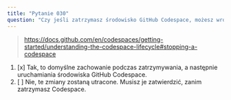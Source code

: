 ```yaml
---
title: "Pytanie 030"
question: "Czy jeśli zatrzymasz środowisko GitHub Codespace, możesz wrócić do zmian później, jeśli ich nie zatwierdziłeś?"
---
```


> https://docs.github.com/en/codespaces/getting-started/understanding-the-codespace-lifecycle#stopping-a-codespace
1. [x] Tak, to domyślne zachowanie podczas zatrzymywania, a następnie uruchamiania środowiska GitHub Codespace.
1. [ ] Nie, te zmiany zostaną utracone. Musisz je zatwierdzić, zanim zatrzymasz Codespace.
